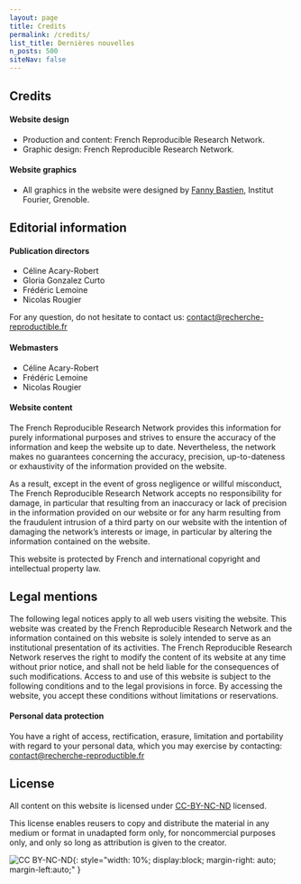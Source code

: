 ```yaml
---
layout: page
title: Credits
permalink: /credits/
list_title: Dernières nouvelles
n_posts: 500
siteNav: false
---
```



## Credits

#### Website design

* Production and content: French Reproducible Research Network.
* Graphic design: French Reproducible Research Network.


#### Website graphics

* All graphics in the website were designed by [Fanny Bastien](https://www-fourier.univ-grenoble-alpes.fr/~fbastien/), Institut Fourier, Grenoble.


## Editorial information
#### Publication directors
* Céline Acary-Robert
* Gloria Gonzalez Curto
* Frédéric Lemoine
* Nicolas Rougier

For any question, do not hesitate to contact us: contact@recherche-reproductible.fr
#### Webmasters
* Céline Acary-Robert
* Frédéric Lemoine
* Nicolas Rougier

#### Website content
The French Reproducible Research Network provides this information for purely informational purposes and strives to ensure the accuracy of the information and keep the website up to date. Nevertheless, the network makes no guarantees concerning the accuracy, precision, up-to-dateness or exhaustivity of the information provided on the website.

As a result, except in the event of gross negligence or willful misconduct, The French Reproducible Research Network accepts no responsibility for damage, in particular that resulting from an inaccuracy or lack of precision in the information provided on our website or for any harm resulting from the fraudulent intrusion of a third party on our website with the intention of damaging the network’s interests or image, in particular by altering the information contained on the website.

This website is protected by French and international copyright and intellectual property law.

## Legal mentions
The following legal notices apply to all web users visiting the website.
This website was created by the French Reproducible Research Network and the information contained on this website is solely intended to serve as an institutional presentation of its activities. The French Reproducible Research Network reserves the right to modify the content of its website at any time without prior notice, and shall not be held liable for the consequences of such modifications. Access to and use of this website is subject to the following conditions and to the legal provisions in force. By accessing the website, you accept these conditions without limitations or reservations.

#### Personal data protection
You have a right of access, rectification, erasure, limitation and portability with regard to your personal data, which you may exercise by contacting: contact@recherche-reproductible.fr

## License
All content on this website is licensed under [CC-BY-NC-ND](https://creativecommons.org/licenses/by-nc-nd/4.0/) licensed.

This license enables reusers to copy and distribute the material in any medium or format in unadapted form only, for noncommercial purposes only, and only so long as attribution is given to the creator.

![CC BY-NC-ND](../assets/images/by-nc-nd.png){: style="width: 10%; display:block; margin-right: auto; margin-left:auto;" }
